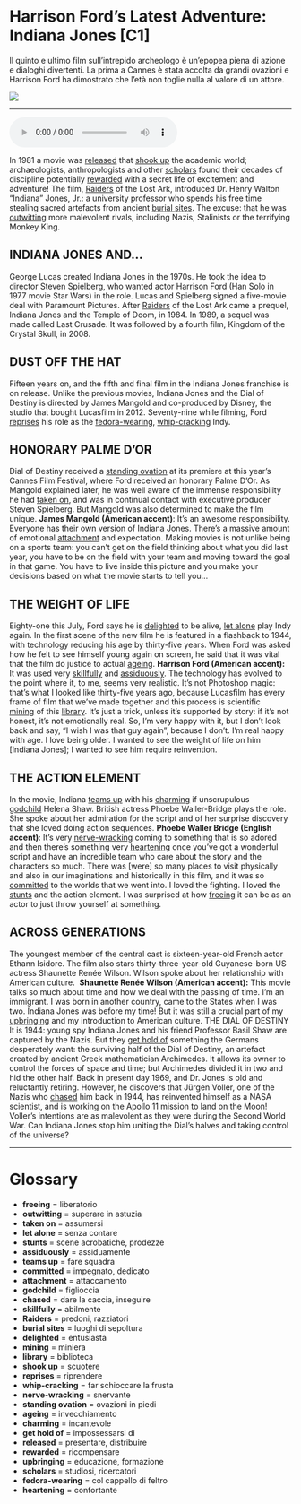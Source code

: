 # Harrison Ford’s Latest Adventure: Indiana Jones   [C1]

Il quinto e ultimo film sull’intrepido archeologo è un’epopea piena di azione e dialoghi divertenti. La prima a Cannes è stata accolta da grandi ovazioni e Harrison Ford ha dimostrato che l’età non toglie nulla al valore di un attore.

![](Harrison%20Ford%E2%80%99s%20Latest%20Adventure%20Indiana%20Jones.jpg)

--------------

<div>
<audio controls autoplay>
    <source src="https://raw.githubusercontent.com/dartie/knowledge-base/main/English/SpeakUp/2023-07/Harrison%20Ford%E2%80%99s%20Latest%20Adventure%20Indiana%20Jones.mp3" type="audio/mpeg">
</audio>
</div>


In 1981 a movie was [released](## "presentare, distribuire") that [shook up](## "scuotere") the academic world; archaeologists, anthropologists and other [scholars](## "studiosi, ricercatori") found their decades of discipline potentially [rewarded](## "ricompensare") with a secret life of excitement and adventure! The film, [Raiders](## "predoni, razziatori") of the Lost Ark, introduced Dr. Henry Walton “Indiana” Jones, Jr.: a university professor who spends his free time stealing sacred artefacts from ancient [burial sites](## "luoghi di sepoltura"). The excuse: that he was [outwitting](## "superare in astuzia") more malevolent rivals, including Nazis, Stalinists or the terrifying Monkey King.

## INDIANA JONES AND…
George Lucas created Indiana Jones in the 1970s. He took the idea to director Steven Spielberg, who wanted actor Harrison Ford (Han Solo in 1977 movie Star Wars) in the role. Lucas and Spielberg signed a five-movie deal with Paramount Pictures. After [Raiders](## "predoni, razziatori") of the Lost Ark came a prequel, Indiana Jones and the Temple of Doom, in 1984. In 1989, a sequel was made called Last Crusade. It was followed by a fourth film, Kingdom of the Crystal Skull, in 2008.

## DUST OFF THE HAT
Fifteen years on, and the fifth and final film in the Indiana Jones franchise is on release. Unlike the previous movies, Indiana Jones and the Dial of Destiny is directed by James Mangold and co-produced by Disney, the studio that bought Lucasfilm in 2012. Seventy-nine while filming, Ford [reprises](## "riprendere") his role as the [fedora-wearing](## "col cappello di feltro"), [whip-cracking](## "far schioccare la frusta") Indy.

## HONORARY PALME D’OR
Dial of Destiny received a [standing ovation](## "ovazioni in piedi") at its premiere at this year’s Cannes Film Festival, where Ford received an honorary Palme D’Or. As Mangold explained later, he was well aware of the immense responsibility he had [taken on](## "assumersi"), and was in continual contact with executive producer Steven Spielberg. But Mangold was also determined to make the film unique.
**James Mangold (American accent)**: It’s an awesome responsibility. Everyone has their own version of Indiana Jones. There’s a massive amount of emotional [attachment](## "attaccamento") and expectation. Making movies is not unlike being on a sports team: you can’t get on the field thinking about what you did last year, you have to be on the field with your team and moving toward the goal in that game. You have to live inside this picture and you make your decisions based on what the movie starts to tell you…

## THE WEIGHT OF LIFE
Eighty-one this July, Ford says he is [delighted](## "entusiasta") to be alive, [let alone](## "senza contare") play Indy again. In the first scene of the new film he is featured in a flashback to 1944, with technology reducing his age by thirty-five years. When Ford was asked how he felt to see himself young again on screen, he said that it was vital that the film do justice to actual [ageing](## "invecchiamento").
**Harrison Ford (American accent):** It was used very [skillfully](## "abilmente") and [assiduously](## "assiduamente"). The technology has evolved to the point where it, to me, seems very realistic. It’s not Photoshop magic: that’s what I looked like thirty-five years ago, because Lucasfilm has every frame of film that we’ve made together and this process is scientific [mining](## "miniera") of this [library](## "biblioteca"). It’s just a trick, unless it’s supported by story: if it’s not honest, it’s not emotionally real. So, I’m very happy with it, but I don’t look back and say, “I wish I was that guy again”, because I don’t. I’m real happy with age. I love being older. I wanted to see the weight of life on him [Indiana Jones]; I wanted to see him require reinvention.

## THE ACTION ELEMENT
In the movie, Indiana [teams up](## "fare squadra") with his [charming](## "incantevole") if unscrupulous [godchild](## "figlioccia") Helena Shaw. British actress Phoebe Waller-Bridge plays the role. She spoke about her admiration for the script and of her surprise discovery that she loved doing action sequences.
**Phoebe Waller Bridge (English accent)**: It’s very [nerve-wracking](## "snervante") coming to something that is so adored and then there’s something very [heartening](## "confortante") once you’ve got a wonderful script and have an incredible team who care about the story and the characters so much. There was [were] so many places to visit physically and also in our imaginations and historically in this film, and it was so [committed](## "impegnato, dedicato") to the worlds that we went into. I loved the fighting. I loved the [stunts](## "scene acrobatiche, prodezze") and the action element. I was surprised at how [freeing](## "liberatorio") it can be as an actor to just throw yourself at something.

## ACROSS GENERATIONS
The youngest member of the central cast is sixteen-year-old French actor Ethann Isidore. The film also stars thirty-three-year-old Guyanese-born US actress Shaunette Renée Wilson. Wilson spoke about her relationship with American culture. 
**Shaunette Renée Wilson (American accent):** This movie talks so much about time and how we deal with the passing of time. I’m an immigrant. I was born in another country, came to the States when I was two. Indiana Jones was before my time! But it was still a crucial part of my [upbringing](## "educazione, formazione") and my introduction to American culture.
THE DIAL OF DESTINY 
It is 1944: young spy Indiana Jones and his friend Professor Basil Shaw are captured by the Nazis. But they [get hold of](## "impossessarsi di") something the Germans desperately want: the surviving half of the Dial of Destiny, an artefact created by ancient Greek mathematician Archimedes. It allows its owner to control the forces of space and time; but Archimedes divided it in two and hid the other half. Back in present day 1969, and Dr. Jones is old and reluctantly retiring. However, he discovers that Jürgen Voller, one of the Nazis who [chased](## "dare la caccia, inseguire") him back in 1944, has reinvented himself as a NASA scientist, and is working on the Apollo 11 mission to land on the Moon! Voller’s intentions are as malevolent as they were during the Second World War. Can Indiana Jones stop him uniting the Dial’s halves and taking control of the universe?

--------------

<div style = "display:block; clear:both; page-break-after:always;"></div>

# Glossary
* **freeing** = liberatorio
* **outwitting** = superare in astuzia
* **taken on** = assumersi
* **let alone** = senza contare
* **stunts** = scene acrobatiche, prodezze
* **assiduously** = assiduamente
* **teams up** = fare squadra
* **committed** = impegnato, dedicato
* **attachment** = attaccamento
* **godchild** = figlioccia
* **chased** = dare la caccia, inseguire
* **skillfully** = abilmente
* **Raiders** = predoni, razziatori
* **burial sites** = luoghi di sepoltura
* **delighted** = entusiasta
* **mining** = miniera
* **library** = biblioteca
* **shook up** = scuotere
* **reprises** = riprendere
* **whip-cracking** = far schioccare la frusta
* **nerve-wracking** = snervante
* **standing ovation** = ovazioni in piedi
* **ageing** = invecchiamento
* **charming** = incantevole
* **get hold of** = impossessarsi di
* **released** = presentare, distribuire
* **rewarded** = ricompensare
* **upbringing** = educazione, formazione
* **scholars** = studiosi, ricercatori
* **fedora-wearing** = col cappello di feltro
* **heartening** = confortante
